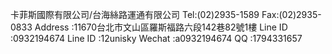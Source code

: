 卡菲斯國際有限公司/台海絲路運通有限公司
Tel:(02)2935-1589
Fax:(02)2935-0833
Address :11670台北市文山區羅斯福路六段142巷82號1樓
Line ID :0932194674
Line ID :12unisky
Wechat :a0932194674
QQ :1794331657